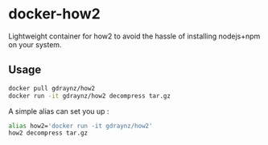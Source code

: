 # docker-how2

Lightweight container for how2 to avoid the hassle of installing nodejs+npm on your system.

## Usage

```bash
docker pull gdraynz/how2
docker run -it gdraynz/how2 decompress tar.gz
```

A simple alias can set you up :
```bash
alias how2='docker run -it gdraynz/how2'
how2 decompress tar.gz
```
